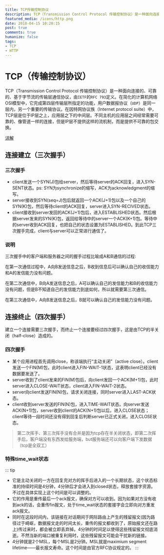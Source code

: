 ```yaml
---
title: TCP传输控制协议
description: TCP（Transmission Control Protocol 传输控制协议）是一种面向连接的、可靠的、基于字节流的传输层通信协议，由IETF的RFC 793定义。
featured_media: /icons/http.png
date: 2018-04-15 10:20:15
post: true
comments: true
humanize: false
tags:
- TCP
- HTTP
---
```


# TCP（传输控制协议）
TCP（Transmission Control Protocol 传输控制协议）是一种面向连接的、可靠的、基于字节流的传输层通信协议，由`IETF`的`RFC 793`定义。在简化的计算机网络OSI模型中，它完成第四层传输层所指定的功能，用户数据报协议（`UDP`）是同一层内，另一个重要的传输协议。在因特网协议族（Internet protocol suite）中，TCP层是位于IP层之上，应用层之下的中间层。不同主机的应用层之间经常需要可靠的、像管道一样的连接，但是IP层不提供这样的流机制，而是提供不可靠的包交换。

[详解](https://juejin.im/post/5b29d2c4e51d4558b80b1d8c)

## 连接建立（三次握手）
### 三次握手
- client发送一个SYN(J)包给server，然后等待server的ACK回复，进入SYN-SENT状态。ps: SYN为synchronize的缩写，ACK为acknowledgment的缩写。
- server接收到SYN(seq=J)包后就返回一个ACK(J+1)包以及一个自己的SYN(K)包，然后等待client的ACK回复，server进入SYN-RECIVED状态。
- client接收到server发回的ACK(J+1)包后，进入ESTABLISHED状态。然后根据server发来的SYN(K)包，返回给等待中的server一个ACK(K+1)包。等待中的server收到ACK回复，也把自己的状态设置为ESTABLISHED。到此TCP三次握手完成，client与server可以正常进行通信了。

### 说明
三次握手中的客户端和服务器之间的握手过程比喻成A和B通信的过程:

在第一次通信过程中，A向B发送信息之后，B收到信息后可以确认自己的收信能力和A的发信能力没有问题。

在第二次通信中，B向A发送信息之后，A可以确认自己的发信能力和B的收信能力没有问题，但是B不知道自己的发信能力到底如何，所以就需要第三次通信。

在第三次通信中，A向B发送信息之后，B就可以确认自己的发信能力没有问题。

## 连接终止（四次握手）
建立一个连接需要三次握手，而终止一个连接要经过四次握手，这是由TCP的半关闭（half-close）造成的。
### 四次握手
- 某个应用进程首先调用close，称该端执行“主动关闭”（active close）。client发送一个FIN(M)包，此时client进入FIN-WAIT-1状态，这表明client已经没有数据要发送了。
- server收到了client发来的FIN(M)包后，向client发回一个ACK(M+1)包，此时server进入CLOSE-WAIT状态，client进入FIN-WAIT-2状态。
- server向client发送FIN(N)包，请求关闭连接，同时server进入LAST-ACK状态。
- client收到server发送的FIN(N)包，进入TIME-WAIT状态。向server发送ACK(N+1)包，server收到client的ACK(N+1)包以后，进入CLOSE状态；client等待一段时间还没有得到回复后判断server已正式关闭，进入CLOSE状态。

> 第二次挥手、第三次挥手没有合并是因为tcp存在半关闭状态，即第二次挥手后，客户端没有东西发给服务端，but服务端还可以向客户端下发数据（tcp是全双工）

### 特殊time_wait状态
::: tip
- 它是主动关闭的一方在回复完对方的挥手后进入的一个长期状态，这个状态标准的持续时间是4分钟，4分钟后才会进入到closed状态，释放套接字资源。不过在具体实现上这个时间是可以调整的。
- 它的作用是重传最后一个ack报文，确保对方可以收到。因为如果对方没有收到ack的话，会重传fin报文，处于time_wait状态的套接字会立即向对方重发ack报文。
- 同时在这段时间内，该链接在对话期间于网际路由上产生的残留报文(因为路径过于崎岖，数据报文走的时间太长，重传的报文都收到了，原始报文还在路上)传过来时，都会被立即丢弃掉。4分钟的时间足以使得这些残留报文彻底消逝。不然当新的端口被重复利用时，这些残留报文可能会干扰新的链接。
- 4分钟就是2个MSL，每个MSL是2分钟。MSL就是maximium segment lifetime——最长报文寿命。这个时间是由官方RFC协议规定的。
:::